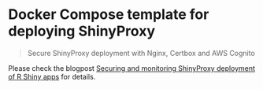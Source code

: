 # Docker Compose template for deploying ShinyProxy
> Secure ShinyProxy deployment with Nginx, Certbox and AWS Cognito

Please check the blogpost [Securing and monitoring ShinyProxy deployment of R Shiny apps](https://www.databentobox.com/2020/05/03/secure-shinyproxy/) for details.
